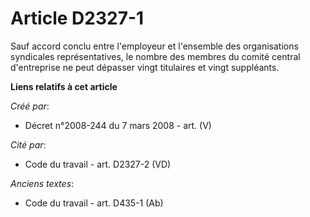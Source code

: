 # Article D2327-1

Sauf accord conclu entre l'employeur et l'ensemble des organisations syndicales représentatives, le nombre des membres du
comité central d'entreprise ne peut dépasser vingt titulaires et vingt suppléants.

**Liens relatifs à cet article**

_Créé par_:

  - Décret n°2008-244 du 7 mars 2008 - art. (V)

_Cité par_:

  - Code du travail - art. D2327-2 (VD)

_Anciens textes_:

  - Code du travail - art. D435-1 (Ab)
